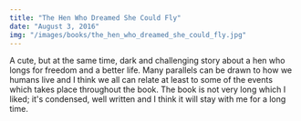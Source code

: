 ```yaml
---
title: "The Hen Who Dreamed She Could Fly"
date: "August 3, 2016"
img: "/images/books/the_hen_who_dreamed_she_could_fly.jpg"
---
```


A cute, but at the same time, dark and challenging story about a hen who longs for freedom and a better life. Many parallels can be drawn to how we humans live and I think we all can relate at least to some of the events which takes place throughout the book. The book is not very long which I liked; it's condensed, well written and I think it will stay with me for a long time.